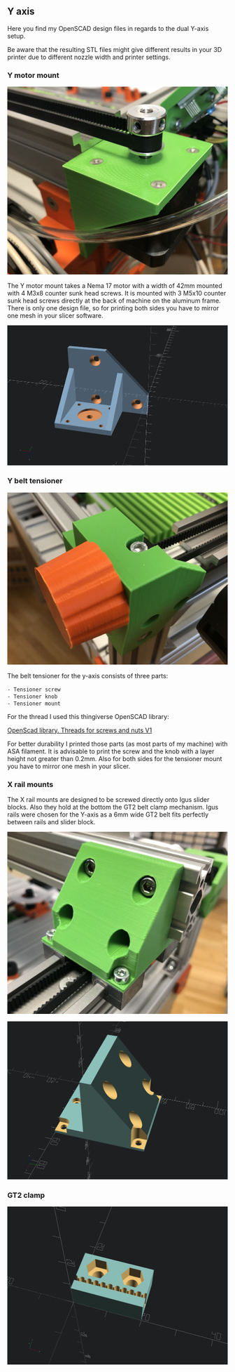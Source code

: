 ## Y axis

Here you find my OpenSCAD design files in regards to the dual Y-axis setup.

Be aware that the resulting STL files might give different results in your 3D printer due to different nozzle width and printer settings.

### Y motor mount

![Y Motor Mount](images/y_motor_mount.jpg)

The Y motor mount takes a Nema 17 motor with a width of 42mm mounted with 4 M3x8 counter sunk head screws. It is mounted with 3 M5x10 counter sunk head screws directly at the back of machine on the aluminum frame. There is only one design file, so for printing both sides you have to mirror one mesh in your slicer software.

![Y Motor Mount](images/Motor_Holder_Y_Left.png)

### Y belt tensioner

![Y Belt Tensioner](images/tensioner_knob.jpg)

The belt tensioner for the y-axis consists of three parts:

    - Tensioner screw
    - Tensioner knob
    - Tensioner mount

For the thread I used this thingiverse OpenSCAD library:

[OpenScad library. Threads for screws and nuts V1](https://www.thingiverse.com/thing:3131126)

For better durability I printed those parts (as most parts of my machine) with ASA filament. It is advisable to print the screw and the knob with a layer height not greater than 0.2mm. Also for both sides for the tensioner mount you have to mirror one mesh in your slicer.

### X rail mounts

The X rail mounts are designed to be screwed directly onto Igus slider blocks. Also they hold at the bottom the GT2 belt clamp mechanism. Igus rails were chosen for the Y-axis as a 6mm wide GT2 belt fits perfectly between rails and slider block.

![X Rail Mount](images/x_rail_mount.jpg)


![X Rail Mount](images/X_Rail_Mount.png)

### GT2 clamp

![Y belt GT2 clamp](images/Y_GT2_Clamp.png)

